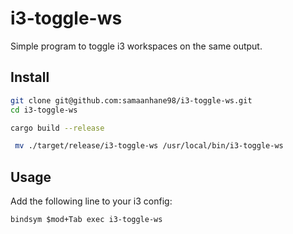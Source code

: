 # i3-toggle-ws

Simple program to toggle i3 workspaces on the same output.

## Install

```bash
git clone git@github.com:samaanhane98/i3-toggle-ws.git
cd i3-toggle-ws

cargo build --release

 mv ./target/release/i3-toggle-ws /usr/local/bin/i3-toggle-ws
```

## Usage

Add the following line to your i3 config:

```md
bindsym $mod+Tab exec i3-toggle-ws
```
